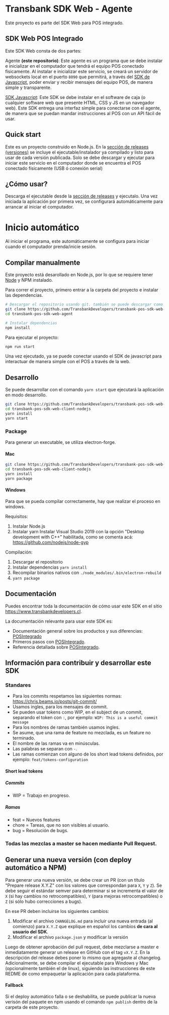 # Transbank SDK Web - Agente
Este proyecto es parte del SDK Web para POS integrado. 

## SDK Web POS Integrado
Este SDK Web consta de dos partes: 

Agente **(este repositorio)**: Este agente es un programa que se debe instalar e inicializar en el computador que tendrá el equipo POS conectado físicamente. Al instalar e inicializar este servicio, se creará un servidor de websockets local en el puerto `8090` que permitirá, a través del [SDK de Javascript](https://github.com/TransbankDevelopers/transbank-pos-sdk-web-js), poder enviar y recibir mensajes del equipo POS, de manera simple y transparente. 

[SDK Javascript](https://github.com/TransbankDevelopers/transbank-pos-sdk-web-js): Este SDK se debe instalar en el software de caja (o cualquier software web que presente HTML, CSS y JS en un navegador web). Este SDK entrega una interfaz simple para conectarse con el agente, de manera que se puedan mandar instrucciones al POS con un API fácil de usar. 

## Quick start 
Este es un proyecto construido en Node.js. En la [sección de releases (versiones)](https://github.com/TransbankDevelopers/transbank-pos-sdk-web-agent/releases) se incluye el ejecutable/instalador ya compilado y listo para usar de cada versión publicada. 
Solo se debe descargar y ejecutar para iniciar este servicio en el computador donde se encuentra el POS conectado físicamente (USB ó conexión serial)

## ¿Cómo usar?
Descarga el ejecutable desde la [sección de releases](https://github.com/TransbankDevelopers/transbank-pos-sdk-web-client-nodejs/releases) y ejecutalo. 
Una vez iniciada la aplicación por primera vez, se configurará automáticamente para arrancar al iniciar el computador. 


# Inicio automático
Al iniciar el programa, este automáticamente se configura para iniciar cuando el computador prenda/inicie sesión. 

## Compilar manualmente
Este proyecto está desarollado en Node.js, por lo que se requiere tener [Node](https://nodejs.org/es/) y NPM instalado. 

Para correr el proyecto, primero entrar a la carpeta del proyecto e instalar las dependencias. 
```bash
# Descargar el repositorio usando git. también se puede descargar como zip
git clone https://github.com/TransbankDevelopers/transbank-pos-sdk-web-agent.git
cd transbank-pos-sdk-web-agent

# Instalar dependencias
npm install
```

Para ejecutar el proyecto: 
```bash
npm run start
```

Una vez ejecutado, ya se puede conectar usando el SDK de javascript para interactuar de manera simple con el POS a través de la web. 



## Desarrollo

Se puede desarrollar con el comando `yarn start` que ejecutará la aplicación en modo desarrollo.
```bash
git clone https://github.com/TransbankDevelopers/transbank-pos-sdk-web-client-nodejs
cd transbank-pos-sdk-web-client-nodejs
yarn install
yarn start
```


### Package
Para generar un executable, se utiliza electron-forge. 

#### Mac
```bash
git clone https://github.com/TransbankDevelopers/transbank-pos-sdk-web-client-nodejs
cd transbank-pos-sdk-web-client-nodejs
yarn install
yarn package
```

#### Windows
Para que se pueda compilar correctamente, hay que realizar el proceso en windows. 

Requisitos: 

1. Instalar Node.js
2. Instalar yarn
Instalar Visual Studio 2019 con la opción "Desktop development with C++" habilitada, como se comenta acá: https://github.com/nodejs/node-gyp 

Compilación: 

1. Descargar el repositorio
2. Instalar dependencias `yarn install`
3. Recompilar binarios nativos con `./node_modules/.bin/electron-rebuild`
4. `yarn package`


## Documentación 

Puedes encontrar toda la documentación de cómo usar este SDK en el sitio https://www.transbankdevelopers.cl.

La documentación relevante para usar este SDK es:

- Documentación general sobre los productos y sus diferencias:
  [POSIntegrado](https://www.transbankdevelopers.cl/producto/posintegrado)
- Primeros pasos con [POSIntegrado](https://www.transbankdevelopers.cl/documentacion/posintegrado).
- Referencia detallada sobre [POSIntegrado](https://www.transbankdevelopers.cl/referencia/posintegrado).



## Información para contribuir y desarrollar este SDK

### Standares

- Para los commits respetamos las siguientes normas: https://chris.beams.io/posts/git-commit/
- Usamos ingles, para los mensajes de commit.
- Se pueden usar tokens como WIP, en el subject de un commit, separando el token con `:`, por ejemplo:
`WIP: This is a useful commit message`
- Para los nombres de ramas también usamos ingles.
- Se asume, que una rama de feature no mezclada, es un feature no terminado.
- El nombre de las ramas va en minúsculas.
- Las palabras se separan con `-`.
- Las ramas comienzan con alguno de los short lead tokens definidos, por ejemplo: `feat/tokens-configuration`

#### Short lead tokens
##### Commits
- WIP = Trabajo en progreso.
##### Ramas
- feat = Nuevos features
- chore = Tareas, que no son visibles al usuario.
- bug = Resolución de bugs.

### Todas las mezclas a master se hacen mediante Pull Request.

## Generar una nueva versión (con deploy automático a NPM)

Para generar una nueva versión, se debe crear un PR (con un título "Prepare release X.Y.Z" con los valores que correspondan para `X`, `Y` y `Z`). Se debe seguir el estándar semver para determinar si se incrementa el valor de `X` (si hay cambios no retrocompatibles), `Y` (para mejoras retrocompatibles) o `Z` (si sólo hubo correcciones a bugs).

En ese PR deben incluirse los siguientes cambios:

1. Modificar el archivo `CHANGELOG.md` para incluir una nueva entrada (al comienzo) para `X.Y.Z` que explique en español los cambios **de cara al usuario del SDK**.
2. Modificar el archivo `package.json` y modificar la versión

Luego de obtener aprobación del pull request, debe mezclarse a master e inmediatamente generar un release en GitHub con el tag `vX.Y.Z`. En la descripción del release debes poner lo mismo que agregaste al changelog.
Adicionalmente, se debe compilar el ejecutable para Windows y Mac (opcionalmente también el de linux), siguiendo las instrucciones de este REDME de como empaquetar la aplicación para cada plataforma. 

#### Fallback
Si el deploy automático falla o se deshabilita, se puede publicar la nueva verisón del paquete en npm usando el comando `npm publish` dentro de la carpeta de este proyecto.  
